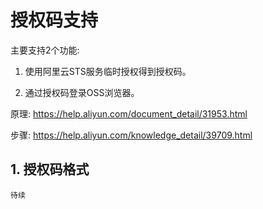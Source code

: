 # 授权码支持

主要支持2个功能:

1. 使用阿里云STS服务临时授权得到授权码。

2. 通过授权码登录OSS浏览器。

原理: https://help.aliyun.com/document_detail/31953.html

步骤: https://help.aliyun.com/knowledge_detail/39709.html

## 1. 授权码格式

```
待续
```
